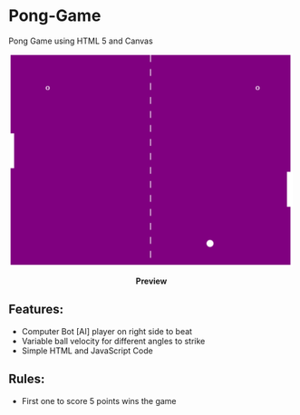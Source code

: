 # Pong-Game

Pong Game using HTML 5 and Canvas

<p align="center"><img src="./imgs/pong-game.png" alt="pong Game" width="500" /></p>
<p align="center"><b>Preview</b></p>

## Features:

-   Computer Bot [AI] player on right side to beat
-   Variable ball velocity for different angles to strike
-   Simple HTML and JavaScript Code

## Rules:

-   First one to score 5 points wins the game
